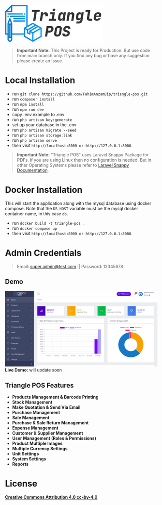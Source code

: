 <picture>
    <source srcset="public/images/logo.png"  
            media="(prefers-color-scheme: dark)">
    <img src="public/images/logo-dark.png" alt="App Logo">
</picture>

> **Important Note:** This Project is ready for Production. But use code from main branch only. If you find any bug or have any suggestion please create an Issue.

# Local Installation

- run `` git clone https://github.com/FahimAnzamDip/triangle-pos.git ``
- run ``composer install `` 
- run `` npm install ``
- run ``npm run dev``
- copy .env.example to .env
- run `` php artisan key:generate ``
- set up your database in the .env
- run `` php artisan migrate --seed ``
- run `` php artisan storage:link ``
- run `` php artisan serve ``
- then visit `` http://localhost:8000 or http://127.0.0.1:8000 ``.

> **Important Note:** "Triangle POS" uses Laravel Snappy Package for PDFs. If you are using Linux then no configuration is needed. But in other Operating Systems please refer to [Laravel Snappy Documentation](https://github.com/barryvdh/laravel-snappy).

# Docker Installation

This will start the application along with the mysql database using docker compose. Note that the `DB_HOST` variable must be the mysql docker container name, in this case `db`.

- run `` docker build -t triangle-pos . `` 
- run `` docker compose up ``
- then visit `` http://localhost:8000 or http://127.0.0.1:8000 ``.

# Admin Credentials
> Email: super.admin@test.com || Password: 12345678

## Demo
![Triangle POS](public/images/screenshot.jpg)
**Live Demo:** will update soon

## Triangle POS Features

- **Products Management & Barcode Printing**
- **Stock Management**
- **Make Quotation & Send Via Email**
- **Purchase Management**
- **Sale Management**
- **Purchase & Sale Return Management**
- **Expense Management**
- **Customer & Supplier Management**
- **User Management (Roles & Permissions)**
- **Product Multiple Images**
- **Multiple Currency Settings**
- **Unit Settings**
- **System Settings**
- **Reports**

# License
**[Creative Commons Attribution 4.0	cc-by-4.0](https://creativecommons.org/licenses/by/4.0/)**
